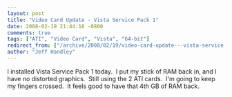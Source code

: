 ```yaml
---
layout: post
title: "Video Card Update - Vista Service Pack 1"
date: 2008-02-19 21:44:18 -0800
comments: true
tags: ["ATI", "Video Card", "Vista", "64-bit"]
redirect_from: ["/archive/2008/02/19/video-card-update---vista-service-pack-1.aspx/"]
author: "Jeff Handley"
---
```

<!-- more -->
<p>I installed Vista Service Pack 1 today.  I put my stick of RAM back in, and I have no distorted graphics.  Still using the 2 ATI cards.  I'm going to keep my fingers crossed.  It feels good to have that 4th GB of RAM back.</p>
